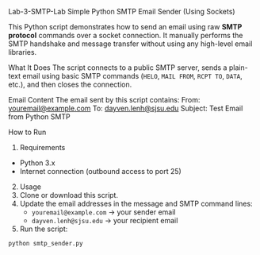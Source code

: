 Lab-3-SMTP-Lab
Simple Python SMTP Email Sender (Using Sockets)

This Python script demonstrates how to send an email using raw **SMTP protocol** commands over a socket connection. It manually performs the SMTP handshake and message transfer without using any high-level email libraries.

What It Does
The script connects to a public SMTP server, sends a plain-text email using basic SMTP commands (`HELO`, `MAIL FROM`, `RCPT TO`, `DATA`, etc.), and then closes the connection.

Email Content
The email sent by this script contains:
From: youremail@example.com
To: dayven.lenh@sjsu.edu
Subject: Test Email from Python SMTP

How to Run
1. Requirements
- Python 3.x
- Internet connection (outbound access to port 25)

2. Usage
  1. Clone or download this script.
  2. Update the email addresses in the message and SMTP command lines:
      - `youremail@example.com` → your sender email
      - `dayven.lenh@sjsu.edu` → your recipient email
  3. Run the script:

```bash
python smtp_sender.py
